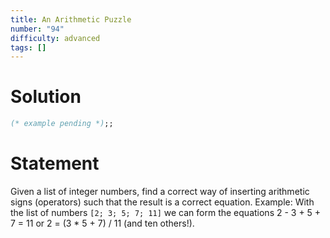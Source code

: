 ```yaml
---
title: An Arithmetic Puzzle
number: "94"
difficulty: advanced
tags: []
---
```


# Solution

```ocaml
(* example pending *);;
```

# Statement

Given a list of integer numbers, find a correct way of inserting
arithmetic signs (operators) such that the result is a correct equation.
Example: With the list of numbers `[2; 3; 5; 7; 11]` we can form the
equations 2 - 3 + 5 + 7 = 11 or 2 = (3 * 5 + 7) / 11 (and ten others!).
